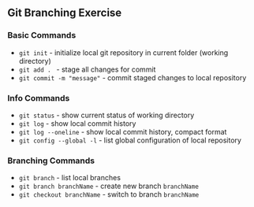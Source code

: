 ## Git Branching Exercise

### Basic Commands
* `git init` - initialize local git repository in current folder (working directory)
* `git add . ` - stage all changes for commit
* `git commit -m "message"` - commit staged changes to local repository  

### Info Commands
* `git status` - show current status of working directory
* `git log` - show local commit history
* `git log --oneline` - show local commit history, compact format
* `git config --global -l` - list global configuration of local repository

### Branching Commands
* `git branch` - list local branches
* `git branch branchName` - create new branch `branchName`
* `git checkout branchName` - switch to branch `branchName`